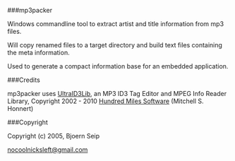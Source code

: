 ###mp3packer

Windows commandline tool to extract artist and title information from mp3 files.

Will copy renamed files to a target directory and build text files containing the meta information.

Used to generate a compact information base for an embedded application.



###Credits

mp3packer uses [UltraID3Lib](http://www.UltraID3Lib.com), an MP3 ID3 Tag Editor and MPEG Info Reader Library, 
Copyright 2002 - 2010 [Hundred Miles Software](http://www.HundredMilesSoftware.com) (Mitchell S. Honnert)

###Copyright

Copyright (c) 2005, Bjoern Seip

nocoolnicksleft@gmail.com
